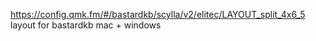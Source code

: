 https://config.qmk.fm/#/bastardkb/scylla/v2/elitec/LAYOUT_split_4x6_5
layout for bastardkb mac + windows

